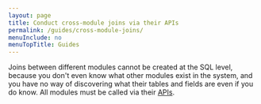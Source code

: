 ```yaml
---
layout: page
title: Conduct cross-module joins via their APIs
permalink: /guides/cross-module-joins/
menuInclude: no
menuTopTitle: Guides
---
```


Joins between different modules cannot be created at the SQL level, because you don't even know what other modules exist in the system, and you have no way of discovering what their tables and fields are even if you do know.
All modules must be called via their [APIs](/reference/api/).

